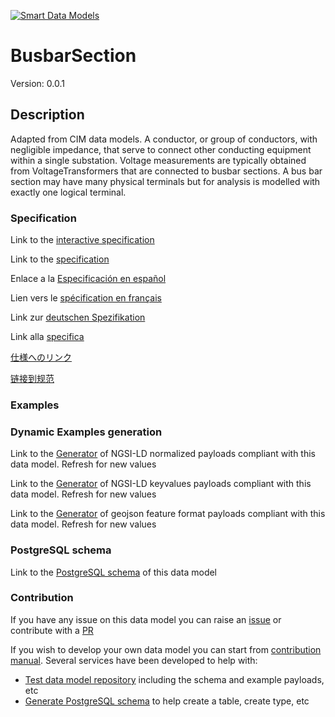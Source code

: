 [![Smart Data Models](https://smartdatamodels.org/wp-content/uploads/2022/01/SmartDataModels_logo.png "Logo")](https://smartdatamodels.org)
# BusbarSection
Version: 0.0.1

## Description 

Adapted from CIM data models. A conductor, or group of conductors, with negligible impedance, that serve to connect other conducting equipment within a single substation.  Voltage measurements are typically obtained from VoltageTransformers that are connected to busbar sections. A bus bar section may have many physical terminals but for analysis is modelled with exactly one logical terminal.
### Specification

Link to the [interactive specification](https://swagger.lab.fiware.org/?url=https://smart-data-models.github.io/dataModel.EnergyCIM/BusbarSection/swagger.yaml)

Link to the [specification](https://github.com/smart-data-models/dataModel.EnergyCIM/blob/master/BusbarSection/doc/spec.md)

Enlace a la [Especificación en español](https://github.com/smart-data-models/dataModel.EnergyCIM/blob/master/BusbarSection/doc/spec_ES.md)

Lien vers le [spécification en français](https://github.com/smart-data-models/dataModel.EnergyCIM/blob/master/BusbarSection/doc/spec_FR.md)

Link zur [deutschen Spezifikation](https://github.com/smart-data-models/dataModel.EnergyCIM/blob/master/BusbarSection/doc/spec_DE.md)

Link alla [specifica](https://github.com/smart-data-models/dataModel.EnergyCIM/blob/master/BusbarSection/doc/spec_IT.md)

[仕様へのリンク](https://github.com/smart-data-models/dataModel.EnergyCIM/blob/master/BusbarSection/doc/spec_JA.md)

[链接到规范](https://github.com/smart-data-models/dataModel.EnergyCIM/blob/master/BusbarSection/doc/spec_ZH.md)
### Examples
### Dynamic Examples generation

Link to the [Generator](https://smartdatamodels.org/extra/ngsi-ld_generator.php?schemaUrl=https://raw.githubusercontent.com/smart-data-models/dataModel.EnergyCIM/master/BusbarSection/schema.json&email=info@smartdatamodels.org) of NGSI-LD normalized payloads compliant with this data model. Refresh for new values

Link to the [Generator](https://smartdatamodels.org/extra/ngsi-ld_generator_keyvalues.php?schemaUrl=https://raw.githubusercontent.com/smart-data-models/dataModel.EnergyCIM/master/BusbarSection/schema.json&email=info@smartdatamodels.org) of NGSI-LD keyvalues payloads compliant with this data model. Refresh for new values

Link to the [Generator](https://smartdatamodels.org/extra/geojson_features_generator.php?schemaUrl=https://raw.githubusercontent.com/smart-data-models/dataModel.EnergyCIM/master/BusbarSection/schema.json&email=info@smartdatamodels.org) of geojson feature format payloads compliant with this data model. Refresh for new values
### PostgreSQL schema

Link to the [PostgreSQL schema](https://smart-data-models.github.io/dataModel.EnergyCIM/BusbarSection/schema.sql) of this data model
### Contribution

 If you have any issue on this data model you can raise an [issue](https://github.com/smart-data-models/dataModel.EnergyCIM/issues)  or contribute with a [PR](https://github.com/smart-data-models/dataModel.EnergyCIM/pulls)

 If you wish to develop your own data model you can start from [contribution manual](https://bit.ly/contribution_manual). Several services have been developed to help with: 
 - [Test data model repository](https://smartdatamodels.org/index.php/data-models-contribution-api/) including the schema and example payloads, etc
 - [Generate PostgreSQL schema](https://smartdatamodels.org/index.php/sql-service/) to help create a table, create type, etc